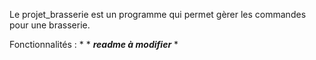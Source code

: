 
Le projet_brasserie est un programme qui permet gèrer les commandes pour une brasserie.

Fonctionnalités : 
    *
    * ***readme à modifier***
    *
    
